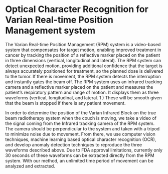 # Optical Character Recognition for Varian Real-time Position Management system

The Varian Real-time Position Management (RPM) system is a video-based system that
compensates for target motion, enabling improved treatment in cancer by tracking the position
of a reflective marker placed on the patient in three dimensions (vertical, longitudinal and
lateral). The RPM system can detect unexpected motion, providing additional confidence that
the target is always accurately positioned for treatment, so the planned dose is delivered to the
tumor. If there is movement, the RPM system detects the interruption and instantly gates the
beam off. The RPM system uses an infrared tracking camera and a reflective marker placed on
the patient and measures the patient’s respiratory pattern and range of motion. It displays them
as three waveforms (vertical, longitudinal, and lateral. 1 ) These will be smooth given that the
beam is stopped if there is any patient movement.

In order to determine the position of the Varian Infrared Block on the true beam radiotherapy
system when the couch is moving, we take a video of the signal coming from the Infrared
tracking camera of the RPM system. The camera should be perpendicular to the system and
taken with a tripod to minimize noise due to movement. From there, we use computer vision
techniques, machine learning based optical character recognition (OCR), and develop anomaly
detection techniques to reproduce the three waveforms described above. Due to FDA approval
limitations, currently only 30 seconds of these waveforms can be extracted directly from the
RPM system. With our method, an unlimited time period of movement can be analyzed and
extracted.
